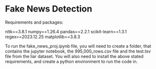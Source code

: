 # Fake News Detection

Requirements and packages:

nltk==3.8.1
numpy==1.26.4
pandas==2.2.1
scikit-learn==1.3.1
regex==2023.12.25
matplotlib==3.8.3

To run the fake_news_proj.ipynb file, you will need to create a folder,
that contains the jupyter notebook, the 995,000_rows.csv file and the test.tsv file from the liar dataset.
You will also need to install the above stated requirements, and create a python environment to run the code in.

